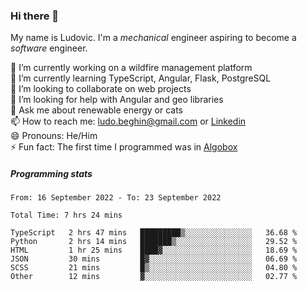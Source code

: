 ### Hi there 👋

My name is Ludovic. I'm a *mechanical* engineer aspiring to become a *software* engineer.

 🔭 I’m currently working on a wildfire management platform<br/>
 🌱 I’m currently learning TypeScript, Angular, Flask, PostgreSQL<br/>
 👯 I’m looking to collaborate on web projects<br/>
 🤔 I’m looking for help with Angular and geo libraries<br/>
 💬 Ask me about renewable energy or cats<br/>
 📫 How to reach me: ludo.beghin@gmail.com or [Linkedin](https://www.linkedin.com/in/ludovic-beghin/)<br/>
 😄 Pronouns: He/Him<br/>
 ⚡ Fun fact: The first time I programmed was in [Algobox](https://fr.wikipedia.org/wiki/Algobox)<br/>

##### Programming stats
<!--START_SECTION:waka-->

```text
From: 16 September 2022 - To: 23 September 2022

Total Time: 7 hrs 24 mins

TypeScript   2 hrs 47 mins   █████████▒░░░░░░░░░░░░░░░   36.68 %
Python       2 hrs 14 mins   ███████▒░░░░░░░░░░░░░░░░░   29.52 %
HTML         1 hr 25 mins    ████▓░░░░░░░░░░░░░░░░░░░░   18.69 %
JSON         30 mins         █▓░░░░░░░░░░░░░░░░░░░░░░░   06.69 %
SCSS         21 mins         █▒░░░░░░░░░░░░░░░░░░░░░░░   04.80 %
Other        12 mins         ▓░░░░░░░░░░░░░░░░░░░░░░░░   02.77 %
```

<!--END_SECTION:waka-->
